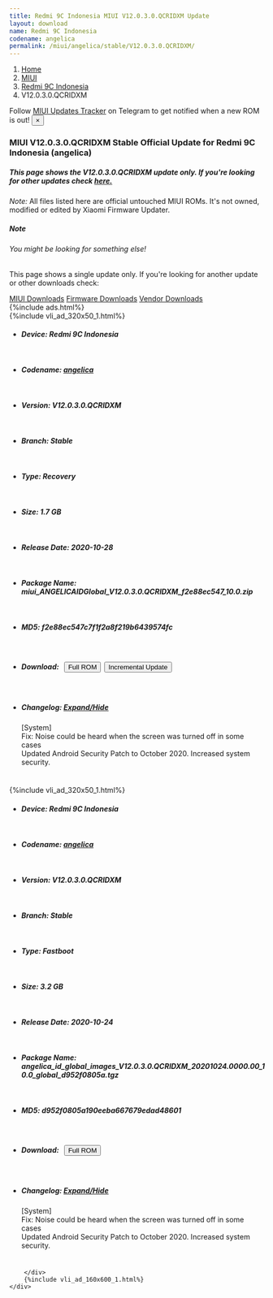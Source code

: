 ```yaml
---
title: Redmi 9C Indonesia MIUI V12.0.3.0.QCRIDXM Update
layout: download
name: Redmi 9C Indonesia
codename: angelica
permalink: /miui/angelica/stable/V12.0.3.0.QCRIDXM/
---
```

<nav aria-label="breadcrumb">
    <ol class="breadcrumb">
        <li class="breadcrumb-item"><a href="/">Home</a></li>
        <li class="breadcrumb-item"><a href="/miui/">MIUI</a></li>
        <li class="breadcrumb-item"><a href="/miui/angelica/">Redmi 9C Indonesia</a></li>
        <li class="breadcrumb-item active" aria-current="page">V12.0.3.0.QCRIDXM</li>
    </ol>
</nav>
<div class="alert alert-primary alert-dismissible fade show" role="alert">
    Follow <a href="https://t.me/MIUIUpdatesTracker" class="alert-link">MIUI Updates Tracker</a> on Telegram to get
    notified when a new ROM is out!
    <button type="button" class="close" data-dismiss="alert" aria-label="Close">
        <span aria-hidden="true">&times;</span>
    </button>
</div>
<div class="col-12 mx-auto">
    <h3 class="title bg-light p-2 rounded">MIUI V12.0.3.0.QCRIDXM Stable Official Update for Redmi 9C Indonesia (angelica)</h3>
    <h5>This page shows the V12.0.3.0.QCRIDXM update only. If you're looking for other updates check
        <a href="/miui/angelica/">here.</a></h5>
    <p><i>Note: </i>All files listed here are official untouched MIUI ROMs.
        It's not owned, modified or edited by Xiaomi Firmware Updater.</p>
    <div class="card">
        <div class="card-body">
            <h5 class="card-title">Note</h5>
            <h6 class="card-subtitle mb-2 text-muted">You might be looking for something else!</h6>
            <p class="card-text">This page shows a single update only.
                If you're looking for another update or other downloads check:</p>
            <a href="/miui/" class="card-link">MIUI Downloads</a>
            <a href="/firmware/" class="card-link">Firmware Downloads</a>
            <a href="/vendor/" class="card-link">Vendor Downloads</a>
        </div>
    </div>
    {%include ads.html%}
    <div class="row justify-content-center">
        <div class="col-10" id="downloads">
                    <div class="card card-body">
            {%include vli_ad_320x50_1.html%}
            <ul class="list-unstyled">
                <li style="padding-bottom: 10px;">
                    <h5><b>Device: </b>Redmi 9C Indonesia</h5>
                </li>
                <li style="padding-bottom: 10px;">
                    <h5><b>Codename: </b> <a href="/miui/angelica/" target="_blank">angelica</a> </h5>
                </li>
                <li style="padding-bottom: 10px;">
                    <h5><b>Version: </b>V12.0.3.0.QCRIDXM</h5>
                </li>
                <li style="padding-bottom: 10px;">
                    <h5><b>Branch: </b>Stable</h5>
                </li>
                <li style="padding-bottom: 10px;">
                    <h5><b>Type: </b>Recovery</h5>
                </li>
                <li style="padding-bottom: 10px;">
                    <h5><b>Size: </b>1.7 GB</h5>
                </li>
                <li style="padding-bottom: 10px;">
                    <h5><b>Release Date: </b>2020-10-28</h5>
                </li>
                <li style="padding-bottom: 10px;">
                    <h5><b>Package Name: </b><span id="filename" class="text-dark">miui_ANGELICAIDGlobal_V12.0.3.0.QCRIDXM_f2e88ec547_10.0.zip</span></h5>
                </li>
                <li style="padding-bottom: 10px;">
                    <h5><b>MD5: </b><span id="md5" class="text-muted">f2e88ec547c7f1f2a8f219b6439574fc</span></h5>
                </li>
                <li style="padding-bottom: 10px;">
                    <h5><b>Download: </b><button type="button" id="download" class="btn btn-primary" style="margin: 7px;"
                            onclick="window.open('https://bigota.d.miui.com/V12.0.3.0.QCRIDXM/miui_ANGELICAIDGlobal_V12.0.3.0.QCRIDXM_f2e88ec547_10.0.zip', '_blank');"><i class="fa fa-download"></i> Full ROM</button><button type="button" id="incremental_download" class="btn btn-warning" onclick="window.open('https://bigota.d.miui.com/V12.0.3.0.QCRIDXM/miui-blockota-angelica_id_global-V12.0.2.0.QCRIDXM-V12.0.3.0.QCRIDXM-85fc9fbffd-10.0.zip', '_blank');"><i class="fa fa-download"></i> Incremental Update</button></h5>
                </li>
                <li style="padding-bottom: 10px;">
                    <h5><b>Changelog: </b><a href="#angelica_1_changelog" data-toggle="collapse" role="button"
                            aria-expanded="false" aria-controls="angelica_1_changelog"> <i class="fa fa-arrow-down"
                                aria-hidden="true"></i> Expand/Hide</a></h5>
                    <div class="collapse" id="angelica_1_changelog">
                        <p id="changelog_text">[System]<br>Fix: Noise could be heard when the screen was turned off in some cases<br>Updated Android Security Patch to October 2020. Increased system security.</p>
                    </div>
                </li>
            </ul>
        </div>
        <div class="card card-body">
            {%include vli_ad_320x50_1.html%}
            <ul class="list-unstyled">
                <li style="padding-bottom: 10px;">
                    <h5><b>Device: </b>Redmi 9C Indonesia</h5>
                </li>
                <li style="padding-bottom: 10px;">
                    <h5><b>Codename: </b> <a href="/miui/angelica/" target="_blank">angelica</a> </h5>
                </li>
                <li style="padding-bottom: 10px;">
                    <h5><b>Version: </b>V12.0.3.0.QCRIDXM</h5>
                </li>
                <li style="padding-bottom: 10px;">
                    <h5><b>Branch: </b>Stable</h5>
                </li>
                <li style="padding-bottom: 10px;">
                    <h5><b>Type: </b>Fastboot</h5>
                </li>
                <li style="padding-bottom: 10px;">
                    <h5><b>Size: </b>3.2 GB</h5>
                </li>
                <li style="padding-bottom: 10px;">
                    <h5><b>Release Date: </b>2020-10-24</h5>
                </li>
                <li style="padding-bottom: 10px;">
                    <h5><b>Package Name: </b><span id="filename" class="text-dark">angelica_id_global_images_V12.0.3.0.QCRIDXM_20201024.0000.00_10.0_global_d952f0805a.tgz</span></h5>
                </li>
                <li style="padding-bottom: 10px;">
                    <h5><b>MD5: </b><span id="md5" class="text-muted">d952f0805a190eeba667679edad48601</span></h5>
                </li>
                <li style="padding-bottom: 10px;">
                    <h5><b>Download: </b><button type="button" id="download" class="btn btn-primary" style="margin: 7px;"
                            onclick="window.open('https://bigota.d.miui.com/V12.0.3.0.QCRIDXM/angelica_id_global_images_V12.0.3.0.QCRIDXM_20201024.0000.00_10.0_global_d952f0805a.tgz', '_blank');"><i class="fa fa-download"></i> Full ROM</button></h5>
                </li>
                <li style="padding-bottom: 10px;">
                    <h5><b>Changelog: </b><a href="#angelica_2_changelog" data-toggle="collapse" role="button"
                            aria-expanded="false" aria-controls="angelica_2_changelog"> <i class="fa fa-arrow-down"
                                aria-hidden="true"></i> Expand/Hide</a></h5>
                    <div class="collapse" id="angelica_2_changelog">
                        <p id="changelog_text">[System]<br>Fix: Noise could be heard when the screen was turned off in some cases<br>Updated Android Security Patch to October 2020. Increased system security.</p>
                    </div>
                </li>
            </ul>
        </div>

        </div>
        {%include vli_ad_160x600_1.html%}
    </div>
</div>
